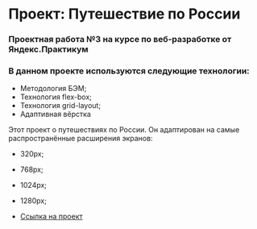 # Проект: Путешествие по России

### Проектная работа №3 на курсе по веб-разработке от Яндекс.Практикум

### В данном проекте используются следующие технологии:
* Методология БЭМ;
* Технология flex-box;
* Технология grid-layout;
* Адаптивная вёрстка

Этот проект о путешествиях по России. Он адаптирован на самые распространённые расширения экранов:
* 320px;
* 768px;
* 1024px;
* 1280px;

* [Ссылка на проект](https://alodalod.github.io/russian-travel/)
